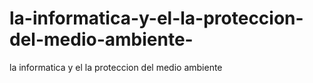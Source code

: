 # la-informatica-y-el-la-proteccion-del-medio-ambiente-
la informatica y el la proteccion del medio ambiente 
